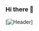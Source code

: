 ### Hi there 👋
[![Header](https://raw.githubusercontent.com/MartinHeinz/<OWNER>/<OWNER>/readme_header.png "Header")]

